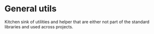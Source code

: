 General utils
=================

Kitchen sink of utilities and helper that are either not part of the
standard libraries and used across projects. 
